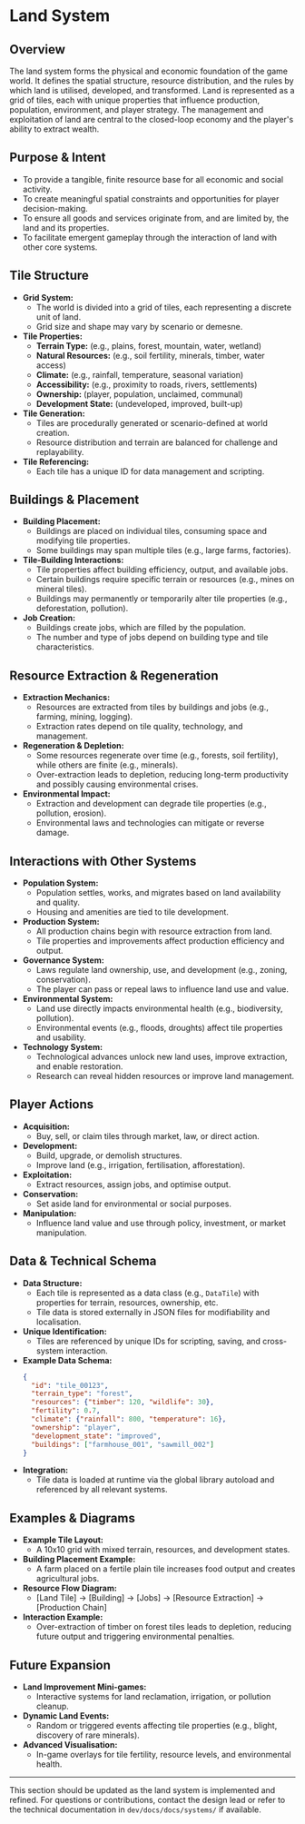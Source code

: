 # Land System

## Overview
The land system forms the physical and economic foundation of the game world. It defines the spatial structure, resource distribution, and the rules by which land is utilised, developed, and transformed. Land is represented as a grid of tiles, each with unique properties that influence production, population, environment, and player strategy. The management and exploitation of land are central to the closed-loop economy and the player's ability to extract wealth.

## Purpose & Intent
- To provide a tangible, finite resource base for all economic and social activity.
- To create meaningful spatial constraints and opportunities for player decision-making.
- To ensure all goods and services originate from, and are limited by, the land and its properties.
- To facilitate emergent gameplay through the interaction of land with other core systems.

## Tile Structure
- **Grid System:**
  - The world is divided into a grid of tiles, each representing a discrete unit of land.
  - Grid size and shape may vary by scenario or demesne.
- **Tile Properties:**
  - **Terrain Type:** (e.g., plains, forest, mountain, water, wetland)
  - **Natural Resources:** (e.g., soil fertility, minerals, timber, water access)
  - **Climate:** (e.g., rainfall, temperature, seasonal variation)
  - **Accessibility:** (e.g., proximity to roads, rivers, settlements)
  - **Ownership:** (player, population, unclaimed, communal)
  - **Development State:** (undeveloped, improved, built-up)
- **Tile Generation:**
  - Tiles are procedurally generated or scenario-defined at world creation.
  - Resource distribution and terrain are balanced for challenge and replayability.
- **Tile Referencing:**
  - Each tile has a unique ID for data management and scripting.

## Buildings & Placement
- **Building Placement:**
  - Buildings are placed on individual tiles, consuming space and modifying tile properties.
  - Some buildings may span multiple tiles (e.g., large farms, factories).
- **Tile-Building Interactions:**
  - Tile properties affect building efficiency, output, and available jobs.
  - Certain buildings require specific terrain or resources (e.g., mines on mineral tiles).
  - Buildings may permanently or temporarily alter tile properties (e.g., deforestation, pollution).
- **Job Creation:**
  - Buildings create jobs, which are filled by the population.
  - The number and type of jobs depend on building type and tile characteristics.

## Resource Extraction & Regeneration
- **Extraction Mechanics:**
  - Resources are extracted from tiles by buildings and jobs (e.g., farming, mining, logging).
  - Extraction rates depend on tile quality, technology, and management.
- **Regeneration & Depletion:**
  - Some resources regenerate over time (e.g., forests, soil fertility), while others are finite (e.g., minerals).
  - Over-extraction leads to depletion, reducing long-term productivity and possibly causing environmental crises.
- **Environmental Impact:**
  - Extraction and development can degrade tile properties (e.g., pollution, erosion).
  - Environmental laws and technologies can mitigate or reverse damage.

## Interactions with Other Systems
- **Population System:**
  - Population settles, works, and migrates based on land availability and quality.
  - Housing and amenities are tied to tile development.
- **Production System:**
  - All production chains begin with resource extraction from land.
  - Tile properties and improvements affect production efficiency and output.
- **Governance System:**
  - Laws regulate land ownership, use, and development (e.g., zoning, conservation).
  - The player can pass or repeal laws to influence land use and value.
- **Environmental System:**
  - Land use directly impacts environmental health (e.g., biodiversity, pollution).
  - Environmental events (e.g., floods, droughts) affect tile properties and usability.
- **Technology System:**
  - Technological advances unlock new land uses, improve extraction, and enable restoration.
  - Research can reveal hidden resources or improve land management.

## Player Actions
- **Acquisition:**
  - Buy, sell, or claim tiles through market, law, or direct action.
- **Development:**
  - Build, upgrade, or demolish structures.
  - Improve land (e.g., irrigation, fertilisation, afforestation).
- **Exploitation:**
  - Extract resources, assign jobs, and optimise output.
- **Conservation:**
  - Set aside land for environmental or social purposes.
- **Manipulation:**
  - Influence land value and use through policy, investment, or market manipulation.

## Data & Technical Schema
- **Data Structure:**
  - Each tile is represented as a data class (e.g., `DataTile`) with properties for terrain, resources, ownership, etc.
  - Tile data is stored externally in JSON files for modifiability and localisation.
- **Unique Identification:**
  - Tiles are referenced by unique IDs for scripting, saving, and cross-system interaction.
- **Example Data Schema:**
  ```json
  {
    "id": "tile_00123",
    "terrain_type": "forest",
    "resources": {"timber": 120, "wildlife": 30},
    "fertility": 0.7,
    "climate": {"rainfall": 800, "temperature": 16},
    "ownership": "player",
    "development_state": "improved",
    "buildings": ["farmhouse_001", "sawmill_002"]
  }
  ```
- **Integration:**
  - Tile data is loaded at runtime via the global library autoload and referenced by all relevant systems.

## Examples & Diagrams
- **Example Tile Layout:**
  - A 10x10 grid with mixed terrain, resources, and development states.
- **Building Placement Example:**
  - A farm placed on a fertile plain tile increases food output and creates agricultural jobs.
- **Resource Flow Diagram:**
  - [Land Tile] → [Building] → [Jobs] → [Resource Extraction] → [Production Chain]
- **Interaction Example:**
  - Over-extraction of timber on forest tiles leads to depletion, reducing future output and triggering environmental penalties.

## Future Expansion
- **Land Improvement Mini-games:**
  - Interactive systems for land reclamation, irrigation, or pollution cleanup.
- **Dynamic Land Events:**
  - Random or triggered events affecting tile properties (e.g., blight, discovery of rare minerals).
- **Advanced Visualisation:**
  - In-game overlays for tile fertility, resource levels, and environmental health.

---

This section should be updated as the land system is implemented and refined. For questions or contributions, contact the design lead or refer to the technical documentation in `dev/docs/docs/systems/` if available. 